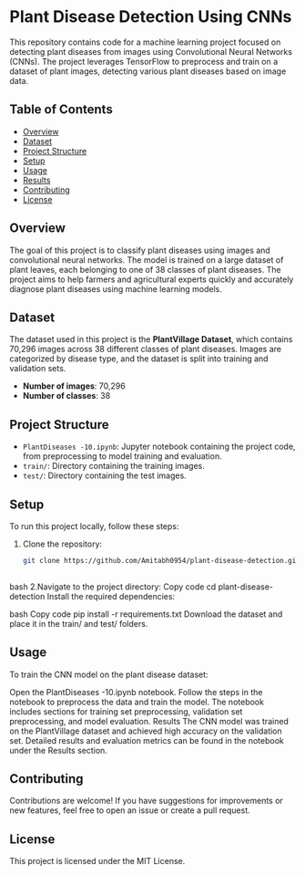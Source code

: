 # Plant Disease Detection Using CNNs

This repository contains code for a machine learning project focused on detecting plant diseases from images using Convolutional Neural Networks (CNNs). The project leverages TensorFlow to preprocess and train on a dataset of plant images, detecting various plant diseases based on image data.

## Table of Contents
- [Overview](#overview)
- [Dataset](#dataset)
- [Project Structure](#project-structure)
- [Setup](#setup)
- [Usage](#usage)
- [Results](#results)
- [Contributing](#contributing)
- [License](#license)

## Overview
The goal of this project is to classify plant diseases using images and convolutional neural networks. The model is trained on a large dataset of plant leaves, each belonging to one of 38 classes of plant diseases. The project aims to help farmers and agricultural experts quickly and accurately diagnose plant diseases using machine learning models.

## Dataset
The dataset used in this project is the **PlantVillage Dataset**, which contains 70,296 images across 38 different classes of plant diseases. Images are categorized by disease type, and the dataset is split into training and validation sets.

- **Number of images**: 70,296
- **Number of classes**: 38

## Project Structure
- `PlantDiseases -10.ipynb`: Jupyter notebook containing the project code, from preprocessing to model training and evaluation.
- `train/`: Directory containing the training images.
- `test/`: Directory containing the test images.

## Setup
To run this project locally, follow these steps:

1. Clone the repository:
   ```bash
   git clone https://github.com/Amitabh0954/plant-disease-detection.git
  

bash
2.Navigate to the project directory:
Copy code
cd plant-disease-detection
Install the required dependencies:

bash
Copy code
pip install -r requirements.txt
Download the dataset and place it in the train/ and test/ folders.

## Usage
To train the CNN model on the plant disease dataset:

Open the PlantDiseases -10.ipynb notebook.
Follow the steps in the notebook to preprocess the data and train the model.
The notebook includes sections for training set preprocessing, validation set preprocessing, and model evaluation.
Results
The CNN model was trained on the PlantVillage dataset and achieved high accuracy on the validation set. Detailed results and evaluation metrics can be found in the notebook under the Results section.

## Contributing
Contributions are welcome! If you have suggestions for improvements or new features, feel free to open an issue or create a pull request.

## License
This project is licensed under the MIT License.


